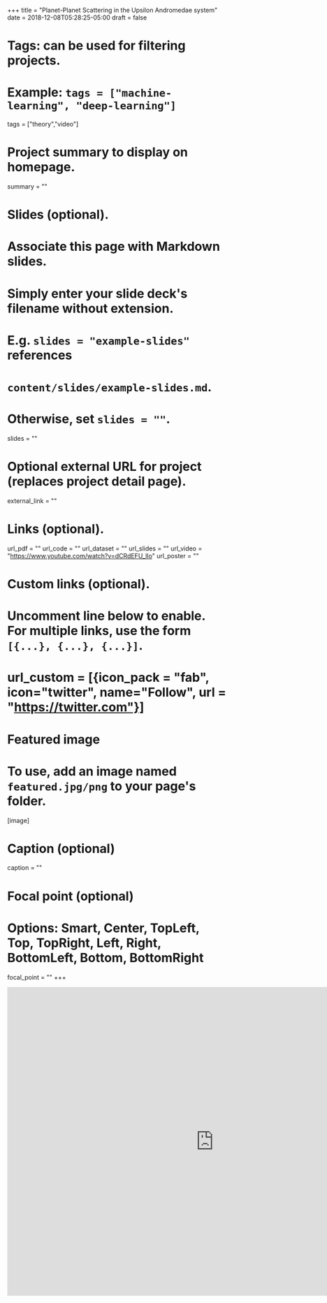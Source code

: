 +++
title = "Planet-Planet Scattering in the Upsilon Andromedae system"
date = 2018-12-08T05:28:25-05:00
draft = false

# Tags: can be used for filtering projects.
# Example: `tags = ["machine-learning", "deep-learning"]`
tags = ["theory","video"]

# Project summary to display on homepage.
summary = ""

# Slides (optional).
#   Associate this page with Markdown slides.
#   Simply enter your slide deck's filename without extension.
#   E.g. `slides = "example-slides"` references 
#   `content/slides/example-slides.md`.
#   Otherwise, set `slides = ""`.
slides = ""

# Optional external URL for project (replaces project detail page).
external_link = ""

# Links (optional).
url_pdf = ""
url_code = ""
url_dataset = ""
url_slides = ""
url_video = "https://www.youtube.com/watch?v=dCRdEFU_lIo"
url_poster = ""

# Custom links (optional).
#   Uncomment line below to enable. For multiple links, use the form `[{...}, {...}, {...}]`.
# url_custom = [{icon_pack = "fab", icon="twitter", name="Follow", url = "https://twitter.com"}]

# Featured image
# To use, add an image named `featured.jpg/png` to your page's folder. 
[image]
  # Caption (optional)
  caption = ""

  # Focal point (optional)
  # Options: Smart, Center, TopLeft, Top, TopRight, Left, Right, BottomLeft, Bottom, BottomRight
  focal_point = ""
+++

<iframe width="943" height="707" src="https://www.youtube.com/embed/dCRdEFU_lIo" frameborder="0" allow="accelerometer; autoplay; encrypted-media; gyroscope; picture-in-picture" allowfullscreen></iframe>

